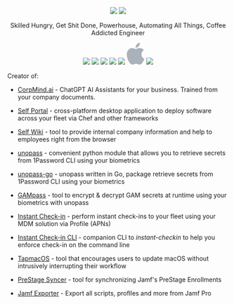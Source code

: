 <p align="center">
  <a href="https://skillicons.dev">
    <a href="https://www.linkedin.com/in/amadotejada/"><img src="https://media.giphy.com/media/hvRJCLFzcasrR4ia7z/giphy.gif" width="5%"></a> <a href="https://www.linkedin.com/in/amadotejada/"><img src="https://skillicons.dev/icons?i=linkedin" />
  </a>
</p>

<p align="center">
Skilled Hungry, Get Shit Done, Powerhouse, ‎Automating All Things, Coffee Addicted Engineer
</p>

<p align="center">
<img src="https://cdn.jsdelivr.net/npm/programming-languages-logos/src/python/python.png" height="50"> <img src="https://cdn.jsdelivr.net/npm/programming-languages-logos/src/go-old/go-old.png" height="50"> <img src="https://cdn.jsdelivr.net/gh/devicons/devicon/icons/vim/vim-original.svg" height="50"/> <img src="https://cdn.jsdelivr.net/gh/devicons/devicon/icons/vscode/vscode-original.svg" height="50"/> <img src="https://cdn.jsdelivr.net/gh/devicons/devicon/icons/linux/linux-original.svg" height="50"/> <img src="https://raw.githubusercontent.com/logo/apple/00fa94ee3384286b871f80d33f8fdeb29d1421c0/images/logo.svg" height="50"/> <img src="https://cdn.jsdelivr.net/gh/devicons/devicon/icons/windows8/windows8-original.svg" height="50"/> 
</p>
      

Creator of:
- [CorpMind.ai](https://corpmind.ai) - ChatGPT AI Assistants for your business. Trained from your company documents.

- [Self Portal](https://github.com/amadotejada/self-portal) - cross-platform desktop application to deploy software across your fleet via Chef and other frameworks

- [Self Wiki](https://github.com/amadotejada/self-wiki) - tool to provide internal company information and help to employees right from the browser

- [unopass](https://github.com/amadotejada/unopass) - convenient python module that allows you to retrieve secrets from 1Password CLI using your biometrics

- [unopass-go](https://github.com/amadotejada/unopass-go) - unopass written in Go, package retrieve secrets from 1Password CLI using your biometrics

- [GAMpass](https://github.com/amadotejada/GAMpass) - tool to encrypt & decrypt GAM secrets at runtime using your biometrics with unopass

- [Instant Check-in](https://github.com/amadotejada/instant-checkin) - perform instant check-ins to your fleet using your MDM solution via Profile (APNs)

- [Instant Check-in CLI](https://github.com/amadotejada/instant-checkin-cli) - companion CLI to *instant-checkin* to help you enforce check-in on the command line

- [TapmacOS](https://github.com/amadotejada/TapmacOS) - tool that encourages users to update macOS without intrusively interrupting their workflow 

- [PreStage Syncer](https://github.com/amadotejada/jamf_prestage_syncer) - tool for synchronizing Jamf's PreStage Enrollments

- [Jamf Exporter](https://github.com/amadotejada/jamf-exporter) - Export all scripts, proflles and more from Jamf Pro

<br/>

<!-- <img alt="GIF" src="https://media.giphy.com/media/13HgwGsXF0aiGY/giphy.gif" width="50%" height="50%"/> -->
